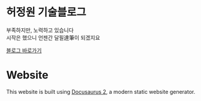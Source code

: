 # 허정원 기술블로그

부족하지만, 노력하고 있습니다  
시작은 했으니 언젠간 달필達筆이 되겠지요

[블로그 바로가기](https://jwher.github.io/)

# Website

This website is built using [Docusaurus 2](https://docusaurus.io/), a modern static website generator.
